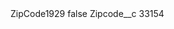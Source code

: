 <?xml version="1.0" encoding="UTF-8"?>
<CustomMetadata xmlns="http://soap.sforce.com/2006/04/metadata" xmlns:xsi="http://www.w3.org/2001/XMLSchema-instance" xmlns:xsd="http://www.w3.org/2001/XMLSchema">
    <label>ZipCode1929</label>
    <protected>false</protected>
    <values>
        <field>Zipcode__c</field>
        <value xsi:type="xsd:string">33154</value>
    </values>
</CustomMetadata>
